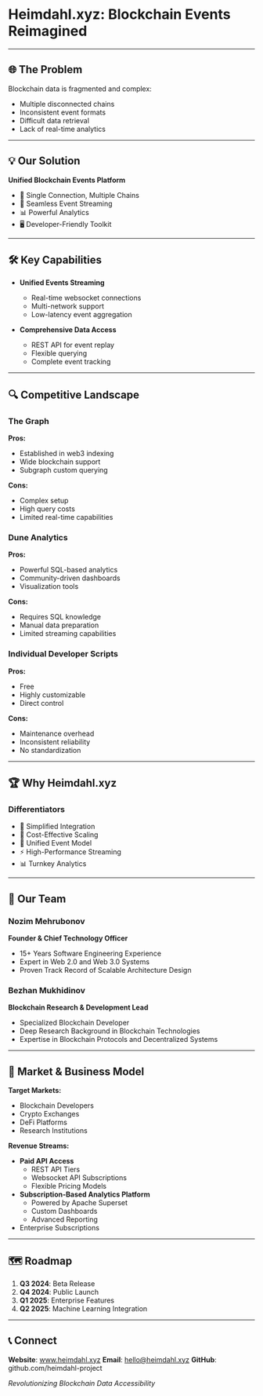 # Heimdahl.xyz: Blockchain Events Reimagined

---

## 🌐 The Problem

Blockchain data is fragmented and complex:
- Multiple disconnected chains
- Inconsistent event formats
- Difficult data retrieval
- Lack of real-time analytics

---

## 💡 Our Solution

**Unified Blockchain Events Platform**
- 🔗 Single Connection, Multiple Chains
- 🌊 Seamless Event Streaming
- 📊 Powerful Analytics
- 🖥️ Developer-Friendly Toolkit

---

## 🛠️ Key Capabilities

- **Unified Events Streaming**
  - Real-time websocket connections
  - Multi-network support
  - Low-latency event aggregation

- **Comprehensive Data Access**
  - REST API for event replay
  - Flexible querying
  - Complete event tracking

---

## 🔍 Competitive Landscape

### The Graph
**Pros:**
- Established in web3 indexing
- Wide blockchain support
- Subgraph custom querying

**Cons:**
- Complex setup
- High query costs
- Limited real-time capabilities

### Dune Analytics
**Pros:**
- Powerful SQL-based analytics
- Community-driven dashboards
- Visualization tools

**Cons:**
- Requires SQL knowledge
- Manual data preparation
- Limited streaming capabilities

### Individual Developer Scripts
**Pros:**
- Free
- Highly customizable
- Direct control

**Cons:**
- Maintenance overhead
- Inconsistent reliability
- No standardization

---

## 🏆 Why Heimdahl.xyz

### Differentiators
- 🚀 Simplified Integration
- 💸 Cost-Effective Scaling
- 🔄 Unified Event Model
- ⚡ High-Performance Streaming
- 📊 Turnkey Analytics

---

## 👥 Our Team

### Nozim Mehrubonov
**Founder & Chief Technology Officer**
- 15+ Years Software Engineering Experience
- Expert in Web 2.0 and Web 3.0 Systems
- Proven Track Record of Scalable Architecture Design

### Bezhan Mukhidinov
**Blockchain Research & Development Lead**
- Specialized Blockchain Developer
- Deep Research Background in Blockchain Technologies
- Expertise in Blockchain Protocols and Decentralized Systems

---

## 🎯 Market & Business Model

**Target Markets:**
- Blockchain Developers
- Crypto Exchanges
- DeFi Platforms
- Research Institutions

**Revenue Streams:**
- **Paid API Access**
  - REST API Tiers
  - Websocket API Subscriptions
  - Flexible Pricing Models
- **Subscription-Based Analytics Platform**
  - Powered by Apache Superset
  - Custom Dashboards
  - Advanced Reporting
- Enterprise Subscriptions

---

## 🗺️ Roadmap

1. **Q3 2024**: Beta Release
2. **Q4 2024**: Public Launch
3. **Q1 2025**: Enterprise Features
4. **Q2 2025**: Machine Learning Integration

---

## 📞 Connect

**Website**: www.heimdahl.xyz
**Email**: hello@heimdahl.xyz
**GitHub**: github.com/heimdahl-project

*Revolutionizing Blockchain Data Accessibility*
